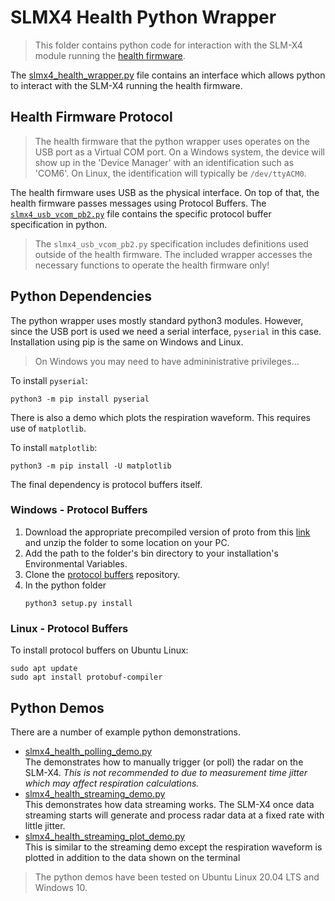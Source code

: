# SLMX4 Health Python Wrapper

> This folder contains python code for interaction with the SLM-X4 module running the
  [health firmware](https://modules-release.s3-us-west-2.amazonaws.com/firmware/slmx4_base_usb_vcom_xep_matlab_server.s19).

The [slmx4_health_wrapper.py](slmx4_health_wrapper.py) file contains an interface which allows 
python to interact with the SLM-X4 running the health firmware.

## Health Firmware Protocol

> The health firmware that the python wrapper uses operates on the USB port as a Virtual COM port. 
  On a Windows system, the device will show up in the 'Device Manager' with an identification such
  as 'COM6'. On Linux, the identification will typically be `/dev/ttyACM0`.

The health firmware uses USB as the physical interface. On top of that, the health firmware passes
messages using Protocol Buffers. The [`slmx4_usb_vcom_pb2.py`](slmx4_usb_vcom_pb2.py) file contains
the specific protocol buffer specification in python.

> The `slmx4_usb_vcom_pb2.py` specification includes definitions used outside of the health firmware.
  The included wrapper accesses the necessary functions to operate the health firmware only!

## Python Dependencies

The python wrapper uses mostly standard python3 modules. However, since the USB port is used we need
a serial interface, `pyserial` in this case. Installation using pip is the same on Windows and Linux.

> On Windows you may need to have admininistrative privileges...

To install `pyserial`:
```
python3 -m pip install pyserial
```

There is also a demo which plots the respiration waveform. This requires use of `matplotlib`.

To install `matplotlib`:
```
python3 -m pip install -U matplotlib
```

The final dependency is protocol buffers itself.

### Windows - Protocol Buffers

1. Download the appropriate precompiled version of proto from this [link](https://github.com/protocolbuffers/protobuf/releases)
   and unzip the folder to some location on your PC. 
2. Add the path to the folder's bin directory to your installation's Environmental Variables.
3. Clone the [protocol buffers](https://github.com/protocolbuffers/protobuf) repository.
3. In the python folder  
   ```
   python3 setup.py install
   ```

### Linux - Protocol Buffers

To install protocol buffers on Ubuntu Linux:
```
sudo apt update
sudo apt install protobuf-compiler
```

## Python Demos

There are a number of example python demonstrations.

- [slmx4_health_polling_demo.py](slmx4_health_polling_demo.py)  
  The demonstrates how to manually trigger (or poll) the radar on the SLM-X4. _This is not recommended
  to due to measurement time jitter which may affect respiration calculations._
- [slmx4_health_streaming_demo.py](slmx4_health_streaming_demo.py)  
  This demonstrates how data streaming works. The SLM-X4 once data streaming starts will generate
  and process radar data at a fixed rate with little jitter.
- [slmx4_health_streaming_plot_demo.py](slmx4_health_streaming_plot_demo.py)  
  This is similar to the streaming demo except the respiration waveform is plotted in addition to
  the data shown on the terminal

> The python demos have been tested on Ubuntu Linux 20.04 LTS and Windows 10.
